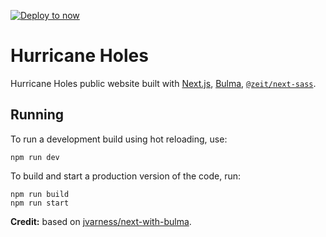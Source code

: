 [![Deploy to now](https://deploy.now.sh/static/button.svg)](https://deploy.now.sh/?repo=https://github.com/jrusk/hurricaneholes)

# Hurricane Holes

Hurricane Holes public website built with [Next.js](https://nextjs.org/), [Bulma](https://bulma.io/), [`@zeit/next-sass`](https://github.com/zeit/next-plugins/tree/master/packages/next-sass).

## Running

To run a development build using hot reloading, use:

```
npm run dev
```

To build and start a production version of the code, run:

```
npm run build
npm run start
```

**Credit:** based on [jvarness/next-with-bulma](https://github.com/jvarness/next-with-bulma).
